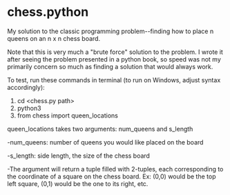 # chess.python
My solution to the classic programming problem--finding how to place n queens on an n x n chess board.

Note that this is very much a "brute force" solution to the problem.  I wrote it after seeing the problem presented in a python book, so speed was not my primarily concern so much as finding a solution that would always work.

To test, run these commands in terminal (to run on Windows, adjust syntax accordingly):
1. cd <chess.py path>
2. python3
3. from chess import queen_locations

queen_locations takes two arguments: num_queens and s_length

-num_queens: number of queens you would like placed on the board

-s_length: side length, the size of the chess board

-The argument will return a tuple filled with 2-tuples, each corresponding to the coordinate of a square on the chess board.  Ex: (0,0) would be the top left square, (0,1) would be the one to its right, etc.
